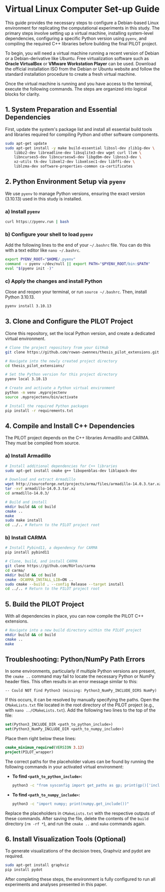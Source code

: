 # Virtual Linux Computer Set-up Guide

This guide provides the necessary steps to configure a Debian-based Linux environment for replicating the computational experiments in this study. The primary steps involve setting up a virtual machine, installing system-level dependencies, configuring a specific Python version using `pyenv`, and compiling the required C++ libraries before building the final PILOT project.

To begin, you will need a virtual machine running a recent version of Debian or a Debian-derivative like Ubuntu. Free virtualization software such as **Oracle VirtualBox** or **VMware Workstation Player** can be used. Download the official installation ISO from the Debian or Ubuntu website and follow the standard installation procedure to create a fresh virtual machine.

Once the virtual machine is running and you have access to the terminal, execute the following commands. The steps are organized into logical blocks for clarity.

## 1. System Preparation and Essential Dependencies

First, update the system's package list and install all essential build tools and libraries required for compiling Python and other software components.

```bash
sudo apt-get update
sudo apt-get install -y make build-essential libssl-dev zlib1g-dev \
    libbz2-dev libreadline-dev libsqlite3-dev wget curl llvm \
    libncurses5-dev libncursesw5-dev libgdbm-dev libnss3-dev \
    xz-utils tk-dev libxml2-dev libxmlsec1-dev libffi-dev \
    liblzma-dev software-properties-common ca-certificates
```

## 2. Python Environment Setup via `pyenv`

We use `pyenv` to manage Python versions, ensuring the exact version (3.10.13) used in this study is installed.

### a) Install `pyenv`

```bash
curl https://pyenv.run | bash
```

### b) Configure your shell to load `pyenv`

Add the following lines to the end of your `~/.bashrc` file. You can do this with a text editor like `nano ~/.bashrc`.

```bash
export PYENV_ROOT="$HOME/.pyenv"
command -v pyenv >/dev/null || export PATH="$PYENV_ROOT/bin:$PATH"
eval "$(pyenv init -)"
```

### c) Apply the changes and install Python

Close and reopen your terminal, or run `source ~/.bashrc`. Then, install Python 3.10.13.

```bash
pyenv install 3.10.13
```

## 3. Clone and Configure the PILOT Project

Clone this repository, set the local Python version, and create a dedicated virtual environment.

```bash
# Clone the project repository from your GitHub
git clone https://github.com/rowan-zwennes/thesis_pilot_extensions.git

# Navigate into the newly created project directory
cd thesis_pilot_extensions/

# Set the Python version for this project directory
pyenv local 3.10.13

# Create and activate a Python virtual environment
python -m venv .myprojectenv
source .myprojectenv/bin/activate

# Install the required Python packages
pip install -r requirements.txt
```

## 4. Compile and Install C++ Dependencies

The PILOT project depends on the C++ libraries Armadillo and CARMA. They must be compiled from source.

### a) Install Armadillo

```bash
# Install additional dependencies for C++ libraries
sudo apt-get install cmake g++ libopenblas-dev liblapack-dev

# Download and extract Armadillo
wget http://sourceforge.net/projects/arma/files/armadillo-14.0.3.tar.xz
tar -xvf armadillo-14.0.3.tar.xz
cd armadillo-14.0.3/

# Build and install
mkdir build && cd build
cmake ..
make
sudo make install
cd ../.. # Return to the PILOT project root
```

### b) Install CARMA

```bash
# Install Pybind11, a dependency for CARMA
pip install pybind11

# Clone, build, and install CARMA
git clone https://github.com/RUrlus/carma
cd carma/
mkdir build && cd build
cmake -DCARMA_INSTALL_LIB=ON ..
sudo cmake --build . --config Release --target install
cd ../.. # Return to the PILOT project root
```

## 5. Build the PILOT Project

With all dependencies in place, you can now compile the PILOT C++ extensions.

```bash
# Navigate into a new build directory within the PILOT project
mkdir build && cd build
cmake ..
make
```

## Troubleshooting: Python/NumPy Path Errors

In some environments, particularly if multiple Python versions are present, the `cmake ..` command may fail to locate the necessary Python or NumPy header files. This often results in an error message similar to this:

```
-- Could NOT find Python3 (missing: Python3_NumPy_INCLUDE_DIRS NumPy)
```

If this occurs, it can be resolved by manually specifying the paths. Open the `CMakeLists.txt` file located in the root directory of the PILOT project (e.g., with `nano ../CMakeLists.txt`). Add the following two lines to the top of the file:

```cmake
set(Python3_INCLUDE_DIR <path_to_python_include>)
set(Python3_NumPy_INCLUDE_DIR <path_to_numpy_include>)
```

Place them right below these lines:

```cmake
cmake_minimum_required(VERSION 3.12)
project(PILOT_wrapper)
```

The correct paths for the placeholder values can be found by running the following commands in your activated virtual environment:

- **To find `<path_to_python_include>`:**
  ```bash
  python3 -c "from sysconfig import get_paths as gp; print(gp()['include'])"
  ```

- **To find `<path_to_numpy_include>`:**
  ```bash
  python3 -c "import numpy; print(numpy.get_include())"
  ```

Replace the placeholders in `CMakeLists.txt` with the respective outputs of these commands. After saving the file, delete the contents of the `build` directory (`rm -rf *`), and run the `cmake ..` and `make` commands again.

## 6. Install Visualization Tools (Optional)

To generate visualizations of the decision trees, Graphviz and pydot are required.

```bash
sudo apt-get install graphviz
pip install pydot
```

After completing these steps, the environment is fully configured to run all experiments and analyses presented in this paper.
